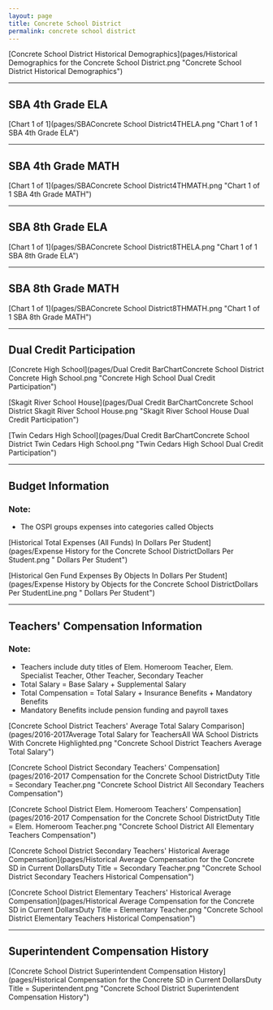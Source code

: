 ```yaml
---
layout: page
title: Concrete School District
permalink: concrete school district
---
```



[Concrete School District Historical Demographics](pages/Historical Demographics for the Concrete School District.png "Concrete School District Historical Demographics")

___

## SBA 4th Grade ELA

[Chart 1 of 1](pages/SBAConcrete School District4THELA.png "Chart 1 of 1 SBA 4th Grade ELA")


___

## SBA 4th Grade MATH

[Chart 1 of 1](pages/SBAConcrete School District4THMATH.png "Chart 1 of 1 SBA 4th Grade MATH")


___

## SBA 8th Grade ELA

[Chart 1 of 1](pages/SBAConcrete School District8THELA.png "Chart 1 of 1 SBA 8th Grade ELA")


___

## SBA 8th Grade MATH

[Chart 1 of 1](pages/SBAConcrete School District8THMATH.png "Chart 1 of 1 SBA 8th Grade MATH")


___

## Dual Credit Participation

[Concrete High School](pages/Dual Credit BarChartConcrete School District Concrete High School.png "Concrete High School Dual Credit Participation")

[Skagit River School House](pages/Dual Credit BarChartConcrete School District Skagit River School House.png "Skagit River School House Dual Credit Participation")

[Twin Cedars High School](pages/Dual Credit BarChartConcrete School District Twin Cedars High School.png "Twin Cedars High School Dual Credit Participation")


___

## Budget Information
### Note:
- The OSPI groups expenses into categories called Objects

[Historical Total Expenses (All Funds) In Dollars Per Student](pages/Expense History for the Concrete School DistrictDollars Per Student.png " Dollars Per Student")

[Historical Gen Fund Expenses By Objects In Dollars Per Student](pages/Expense History by Objects for the Concrete School DistrictDollars Per StudentLine.png " Dollars Per Student")


___

## Teachers' Compensation Information
### Note:
- Teachers include duty titles of Elem. Homeroom Teacher, Elem. Specialist Teacher, Other Teacher, Secondary Teacher
- Total Salary = Base Salary + Supplemental Salary
- Total Compensation = Total Salary + Insurance Benefits + Mandatory Benefits
- Mandatory Benefits include pension funding and payroll taxes

[Concrete School District Teachers' Average Total Salary Comparison](pages/2016-2017Average Total Salary for TeachersAll WA School Districts With Concrete Highlighted.png "Concrete School District Teachers Average Total Salary")

[Concrete School District Secondary Teachers' Compensation](pages/2016-2017 Compensation for the Concrete School DistrictDuty Title = Secondary Teacher.png "Concrete School District All Secondary Teachers Compensation")

[Concrete School District Elem. Homeroom Teachers' Compensation](pages/2016-2017 Compensation for the Concrete School DistrictDuty Title = Elem. Homeroom Teacher.png "Concrete School District All Elementary Teachers Compensation")

[Concrete School District Secondary Teachers' Historical Average Compensation](pages/Historical Average Compensation for the Concrete SD in Current DollarsDuty Title = Secondary Teacher.png "Concrete School District Secondary Teachers Historical Compensation")

[Concrete School District Elementary Teachers' Historical Average Compensation](pages/Historical Average Compensation for the Concrete SD in Current DollarsDuty Title = Elementary Teacher.png "Concrete School District Elementary Teachers Historical Compensation")


___

## Superintendent Compensation History

[Concrete School District Superintendent Compensation History](pages/Historical Compensation for the Concrete SD in Current DollarsDuty Title = Superintendent.png "Concrete School District Superintendent Compensation History")

